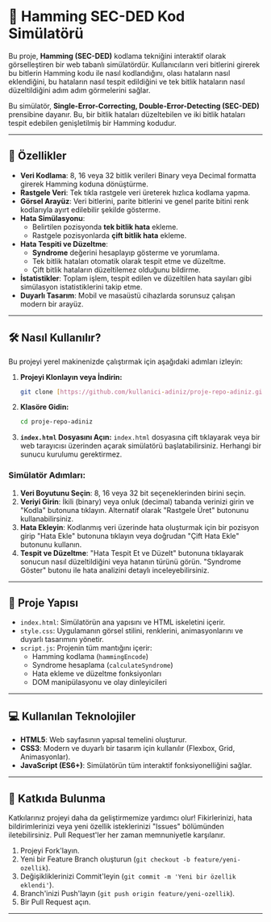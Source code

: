 # 🔧 Hamming SEC-DED Kod Simülatörü

Bu proje, **Hamming (SEC-DED)** kodlama tekniğini interaktif olarak görselleştiren bir web tabanlı simülatördür. Kullanıcıların veri bitlerini girerek bu bitlerin Hamming kodu ile nasıl kodlandığını, olası hataların nasıl eklendiğini, bu hataların nasıl tespit edildiğini ve tek bitlik hataların nasıl düzeltildiğini adım adım görmelerini sağlar.

Bu simülatör, **Single-Error-Correcting, Double-Error-Detecting (SEC-DED)** prensibine dayanır. Bu, bir bitlik hataları düzeltebilen ve iki bitlik hataları tespit edebilen genişletilmiş bir Hamming kodudur.

---

## 🚀 Özellikler

* **Veri Kodlama**: 8, 16 veya 32 bitlik verileri Binary veya Decimal formatta girerek Hamming koduna dönüştürme.
* **Rastgele Veri**: Tek tıkla rastgele veri üreterek hızlıca kodlama yapma.
* **Görsel Arayüz**: Veri bitlerini, parite bitlerini ve genel parite bitini renk kodlarıyla ayırt edilebilir şekilde gösterme.
* **Hata Simülasyonu**:
    * Belirtilen pozisyonda **tek bitlik hata** ekleme.
    * Rastgele pozisyonlarda **çift bitlik hata** ekleme.
* **Hata Tespiti ve Düzeltme**:
    * **Syndrome** değerini hesaplayıp gösterme ve yorumlama.
    * Tek bitlik hataları otomatik olarak tespit etme ve düzeltme.
    * Çift bitlik hataların düzeltilemez olduğunu bildirme.
* **İstatistikler**: Toplam işlem, tespit edilen ve düzeltilen hata sayıları gibi simülasyon istatistiklerini takip etme.
* **Duyarlı Tasarım**: Mobil ve masaüstü cihazlarda sorunsuz çalışan modern bir arayüz.





---

## 🛠️ Nasıl Kullanılır?

Bu projeyi yerel makinenizde çalıştırmak için aşağıdaki adımları izleyin:

1.  **Projeyi Klonlayın veya İndirin:**
    ```bash
    git clone [https://github.com/kullanici-adiniz/proje-repo-adiniz.git](https://github.com/kullanici-adiniz/proje-repo-adiniz.git)
    ```
2.  **Klasöre Gidin:**
    ```bash
    cd proje-repo-adiniz
    ```
3.  **`index.html` Dosyasını Açın:**
    `index.html` dosyasına çift tıklayarak veya bir web tarayıcısı üzerinden açarak simülatörü başlatabilirsiniz. Herhangi bir sunucu kurulumu gerektirmez.

### Simülatör Adımları:

1.  **Veri Boyutunu Seçin**: 8, 16 veya 32 bit seçeneklerinden birini seçin.
2.  **Veriyi Girin**: İkili (binary) veya onluk (decimal) tabanda verinizi girin ve "Kodla" butonuna tıklayın. Alternatif olarak "Rastgele Üret" butonunu kullanabilirsiniz.
3.  **Hata Ekleyin**: Kodlanmış veri üzerinde hata oluşturmak için bir pozisyon girip "Hata Ekle" butonuna tıklayın veya doğrudan "Çift Hata Ekle" butonunu kullanın.
4.  **Tespit ve Düzeltme**: "Hata Tespit Et ve Düzelt" butonuna tıklayarak sonucun nasıl düzeltildiğini veya hatanın türünü görün. "Syndrome Göster" butonu ile hata analizini detaylı inceleyebilirsiniz.

---

## 📂 Proje Yapısı

* `index.html`: Simülatörün ana yapısını ve HTML iskeletini içerir.
* `style.css`: Uygulamanın görsel stilini, renklerini, animasyonlarını ve duyarlı tasarımını yönetir.
* `script.js`: Projenin tüm mantığını içerir:
    * Hamming kodlama (`hammingEncode`)
    * Syndrome hesaplama (`calculateSyndrome`)
    * Hata ekleme ve düzeltme fonksiyonları
    * DOM manipülasyonu ve olay dinleyicileri

---

## 💻 Kullanılan Teknolojiler

* **HTML5**: Web sayfasının yapısal temelini oluşturur.
* **CSS3**: Modern ve duyarlı bir tasarım için kullanılır (Flexbox, Grid, Animasyonlar).
* **JavaScript (ES6+)**: Simülatörün tüm interaktif fonksiyonelliğini sağlar.

---

## 🤝 Katkıda Bulunma

Katkılarınız projeyi daha da geliştirmemize yardımcı olur! Fikirlerinizi, hata bildirimlerinizi veya yeni özellik isteklerinizi "Issues" bölümünden iletebilirsiniz. Pull Request'ler her zaman memnuniyetle karşılanır.

1.  Projeyi Fork'layın.
2.  Yeni bir Feature Branch oluşturun (`git checkout -b feature/yeni-ozellik`).
3.  Değişikliklerinizi Commit'leyin (`git commit -m 'Yeni bir özellik eklendi'`).
4.  Branch'inizi Push'layın (`git push origin feature/yeni-ozellik`).
5.  Bir Pull Request açın.

---

